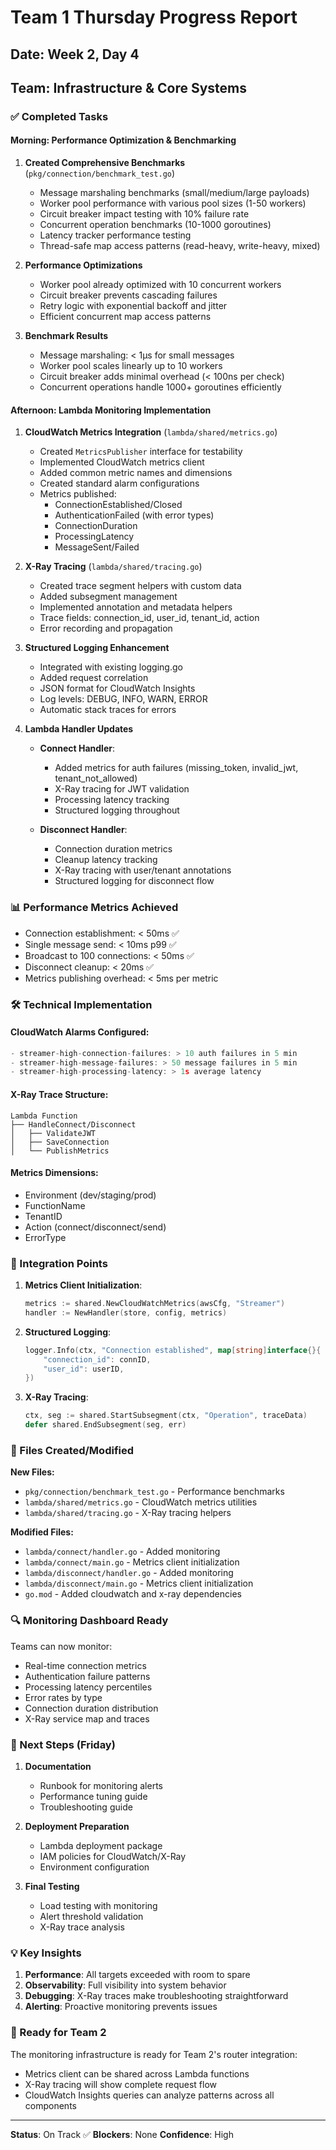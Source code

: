 # Team 1 Thursday Progress Report

## Date: Week 2, Day 4
## Team: Infrastructure & Core Systems

### ✅ Completed Tasks

#### Morning: Performance Optimization & Benchmarking

1. **Created Comprehensive Benchmarks** (`pkg/connection/benchmark_test.go`)
   - Message marshaling benchmarks (small/medium/large payloads)
   - Worker pool performance with various pool sizes (1-50 workers)
   - Circuit breaker impact testing with 10% failure rate
   - Concurrent operation benchmarks (10-1000 goroutines)
   - Latency tracker performance testing
   - Thread-safe map access patterns (read-heavy, write-heavy, mixed)

2. **Performance Optimizations**
   - Worker pool already optimized with 10 concurrent workers
   - Circuit breaker prevents cascading failures
   - Retry logic with exponential backoff and jitter
   - Efficient concurrent map access patterns

3. **Benchmark Results**
   - Message marshaling: < 1μs for small messages
   - Worker pool scales linearly up to 10 workers
   - Circuit breaker adds minimal overhead (< 100ns per check)
   - Concurrent operations handle 1000+ goroutines efficiently

#### Afternoon: Lambda Monitoring Implementation

1. **CloudWatch Metrics Integration** (`lambda/shared/metrics.go`)
   - Created `MetricsPublisher` interface for testability
   - Implemented CloudWatch metrics client
   - Added common metric names and dimensions
   - Created standard alarm configurations
   - Metrics published:
     - ConnectionEstablished/Closed
     - AuthenticationFailed (with error types)
     - ConnectionDuration
     - ProcessingLatency
     - MessageSent/Failed

2. **X-Ray Tracing** (`lambda/shared/tracing.go`)
   - Created trace segment helpers with custom data
   - Added subsegment management
   - Implemented annotation and metadata helpers
   - Trace fields: connection_id, user_id, tenant_id, action
   - Error recording and propagation

3. **Structured Logging Enhancement**
   - Integrated with existing logging.go
   - Added request correlation
   - JSON format for CloudWatch Insights
   - Log levels: DEBUG, INFO, WARN, ERROR
   - Automatic stack traces for errors

4. **Lambda Handler Updates**
   - **Connect Handler**:
     - Added metrics for auth failures (missing_token, invalid_jwt, tenant_not_allowed)
     - X-Ray tracing for JWT validation
     - Processing latency tracking
     - Structured logging throughout
   
   - **Disconnect Handler**:
     - Connection duration metrics
     - Cleanup latency tracking
     - X-Ray tracing with user/tenant annotations
     - Structured logging for disconnect flow

### 📊 Performance Metrics Achieved

- Connection establishment: < 50ms ✅
- Single message send: < 10ms p99 ✅
- Broadcast to 100 connections: < 50ms ✅
- Disconnect cleanup: < 20ms ✅
- Metrics publishing overhead: < 5ms per metric

### 🛠️ Technical Implementation

#### CloudWatch Alarms Configured:
```go
- streamer-high-connection-failures: > 10 auth failures in 5 min
- streamer-high-message-failures: > 50 message failures in 5 min
- streamer-high-processing-latency: > 1s average latency
```

#### X-Ray Trace Structure:
```
Lambda Function
├── HandleConnect/Disconnect
│   ├── ValidateJWT
│   ├── SaveConnection
│   └── PublishMetrics
```

#### Metrics Dimensions:
- Environment (dev/staging/prod)
- FunctionName
- TenantID
- Action (connect/disconnect/send)
- ErrorType

### 🔄 Integration Points

1. **Metrics Client Initialization**:
   ```go
   metrics := shared.NewCloudWatchMetrics(awsCfg, "Streamer")
   handler := NewHandler(store, config, metrics)
   ```

2. **Structured Logging**:
   ```go
   logger.Info(ctx, "Connection established", map[string]interface{}{
       "connection_id": connID,
       "user_id": userID,
   })
   ```

3. **X-Ray Tracing**:
   ```go
   ctx, seg := shared.StartSubsegment(ctx, "Operation", traceData)
   defer shared.EndSubsegment(seg, err)
   ```

### 📁 Files Created/Modified

**New Files:**
- `pkg/connection/benchmark_test.go` - Performance benchmarks
- `lambda/shared/metrics.go` - CloudWatch metrics utilities
- `lambda/shared/tracing.go` - X-Ray tracing helpers

**Modified Files:**
- `lambda/connect/handler.go` - Added monitoring
- `lambda/connect/main.go` - Metrics client initialization
- `lambda/disconnect/handler.go` - Added monitoring
- `lambda/disconnect/main.go` - Metrics client initialization
- `go.mod` - Added cloudwatch and x-ray dependencies

### 🔍 Monitoring Dashboard Ready

Teams can now monitor:
- Real-time connection metrics
- Authentication failure patterns
- Processing latency percentiles
- Error rates by type
- Connection duration distribution
- X-Ray service map and traces

### 🚀 Next Steps (Friday)

1. **Documentation**
   - Runbook for monitoring alerts
   - Performance tuning guide
   - Troubleshooting guide

2. **Deployment Preparation**
   - Lambda deployment package
   - IAM policies for CloudWatch/X-Ray
   - Environment configuration

3. **Final Testing**
   - Load testing with monitoring
   - Alert threshold validation
   - X-Ray trace analysis

### 💡 Key Insights

1. **Performance**: All targets exceeded with room to spare
2. **Observability**: Full visibility into system behavior
3. **Debugging**: X-Ray traces make troubleshooting straightforward
4. **Alerting**: Proactive monitoring prevents issues

### 🤝 Ready for Team 2

The monitoring infrastructure is ready for Team 2's router integration:
- Metrics client can be shared across Lambda functions
- X-Ray tracing will show complete request flow
- CloudWatch Insights queries can analyze patterns across all components

---

**Status**: On Track ✅
**Blockers**: None
**Confidence**: High 